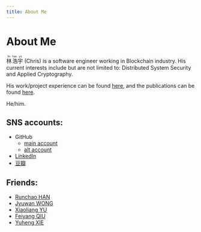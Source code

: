 ```yaml
---
title: About Me
---
```


# About Me

<ruby>林<rp>(</rp><rt>lín</rt><rp>)</rp> 浩<rp>(</rp><rt>hào</rt><rp>)</rp>宇<rp>(</rp><rt>yǔ</rt><rp>)</rp></ruby> (Chris) is a software engineer working in Blockchain industry. His current interests include but are not limited to: Distributed System Security and Applied Cryptography.

His work/project experience can be found [here](/experience), and the publications can be found [here](/publications).

He/him.

## SNS accounts:

+ GitHub
    + [main account](https://github.com/ChrisLinn)
    + [alt account](https://github.com/HAOYUatHZ)
+ [LinkedIn](http://linkedin.com/in/haoyu-lin-239474123)
+ [豆瓣](https://www.douban.com/people/NanderFour/)


## Friends:

+ [Runchao HAN](https://github.com/SebastianElvis)
+ [Jyuwan WONG](https://www.douban.com/people/10566855/)
+ [Xiaoliang YU](https://github.com/yxliang01)
+ [Feiyang QIU](https://priewienv.me/)
+ [Yuheng XIE](https://inner.xieyuheng.now.sh)



